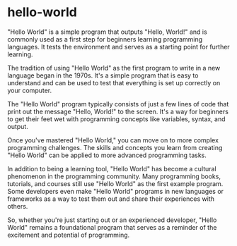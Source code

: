 # hello-world
"Hello World" is a simple program that outputs "Hello, World!" and is commonly used as a first step for beginners learning programming languages. It tests the environment and serves as a starting point for further learning.

The tradition of using "Hello World" as the first program to write in a new language began in the 1970s. It's a simple program that is easy to understand and can be used to test that everything is set up correctly on your computer.

The "Hello World" program typically consists of just a few lines of code that print out the message "Hello, World!" to the screen. It's a way for beginners to get their feet wet with programming concepts like variables, syntax, and output.

Once you've mastered "Hello World," you can move on to more complex programming challenges. The skills and concepts you learn from creating "Hello World" can be applied to more advanced programming tasks.

In addition to being a learning tool, "Hello World" has become a cultural phenomenon in the programming community. Many programming books, tutorials, and courses still use "Hello World" as the first example program. Some developers even make "Hello World" programs in new languages or frameworks as a way to test them out and share their experiences with others.

So, whether you're just starting out or an experienced developer, "Hello World" remains a foundational program that serves as a reminder of the excitement and potential of programming.
